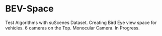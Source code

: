 # BEV-Space

Test Algorithms with suScenes Dataset. Creating Bird Eye view space for vehicles. 6 cameras on the Top. Monocular Camera. In Progress.
